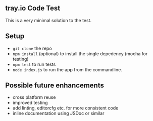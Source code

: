 ## tray.io Code Test
This is a very minimal solution to the test.
## Setup
* `git clone` the repo
* `npm install` (optional) to install the single depedency (mocha for testing)
* `npm test` to run tests
* `node index.js` to run the app from the commandline.
## Possible future enhancements
* cross platform reuse
* improved testing
* add linting, editorcfg etc. for more consistent code
* inline documentation using JSDoc or similar
